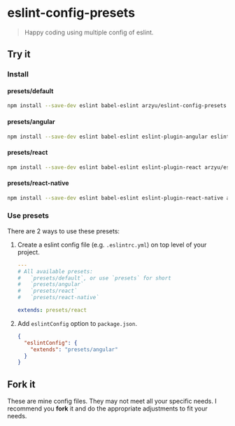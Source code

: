 # eslint-config-presets

> Happy coding using multiple config of eslint.

## Try it

### Install

#### presets/default

```bash
npm install --save-dev eslint babel-eslint arzyu/eslint-config-presets
```

#### presets/angular

```bash
npm install --save-dev eslint babel-eslint eslint-plugin-angular eslint-config-angular arzyu/eslint-config-presets
```

#### presets/react

```bash
npm install --save-dev eslint babel-eslint eslint-plugin-react arzyu/eslint-config-presets
```

#### presets/react-native

```bash
npm install --save-dev eslint babel-eslint eslint-plugin-react-native arzyu/eslint-config-presets
```

### Use presets

There are 2 ways to use these presets:

1. Create a eslint config file (e.g. `.eslintrc.yml`) on top level of your project.

	```yaml
	---
	# All available presets:
	#   `presets/default`, or use `presets` for short
	#   `presets/angular`
	#   `presets/react`
	#   `presets/react-native`

	extends: presets/react
	```

2. Add `eslintConfig` option to `package.json`.

	```json
	{
	  "eslintConfig": {
		"extends": "presets/angular"
	  }
	}
	```

## Fork it

These are mine config files. They may not meet all your specific needs.
I recommend you **fork** it and do the appropriate adjustments to fit your needs.

